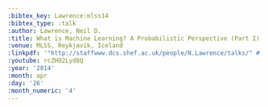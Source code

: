 ```yaml
---
:bibtex_key: Lawrence:mlss14
:bibtex_type: :talk
:author: Lawrence, Neil D.
:title: What is Machine Learning? A Probabilistic Perspective (Part I)
:venue: MLSS, Reykjavik, Iceland
:linkpdf: '"http://staffwww.dcs.shef.ac.uk/people/N.Lawrence/talks/" # "what_mlss14.pdf"'
:youtube: rcZHO2Lyd8Q
:year: '2014'
:month: apr
:day: '26'
:month_numeric: '4'
---
```

